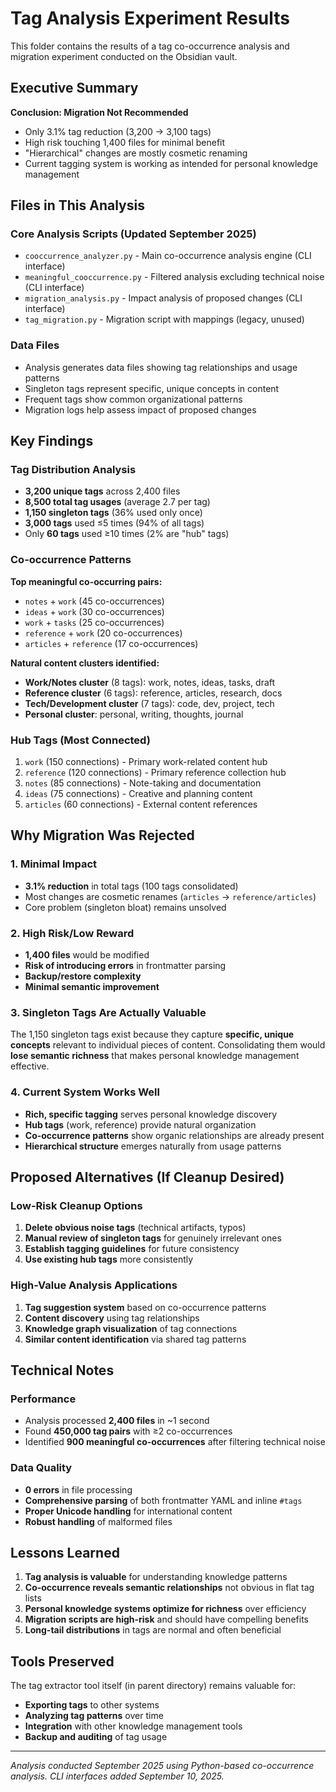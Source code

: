 # Tag Analysis Experiment Results

This folder contains the results of a tag co-occurrence analysis and migration experiment conducted on the Obsidian vault.

## Executive Summary

**Conclusion: Migration Not Recommended**
- Only 3.1% tag reduction (3,200 → 3,100 tags) 
- High risk touching 1,400 files for minimal benefit
- "Hierarchical" changes are mostly cosmetic renaming
- Current tagging system is working as intended for personal knowledge management

## Files in This Analysis

### Core Analysis Scripts (Updated September 2025)
- `cooccurrence_analyzer.py` - Main co-occurrence analysis engine (CLI interface)
- `meaningful_cooccurrence.py` - Filtered analysis excluding technical noise (CLI interface)
- `migration_analysis.py` - Impact analysis of proposed changes (CLI interface)
- `tag_migration.py` - Migration script with mappings (legacy, unused)

### Data Files
- Analysis generates data files showing tag relationships and usage patterns
- Singleton tags represent specific, unique concepts in content
- Frequent tags show common organizational patterns
- Migration logs help assess impact of proposed changes

## Key Findings

### Tag Distribution Analysis
- **3,200 unique tags** across 2,400 files
- **8,500 total tag usages** (average 2.7 per tag)
- **1,150 singleton tags** (36% used only once)
- **3,000 tags** used ≤5 times (94% of all tags)
- Only **60 tags** used ≥10 times (2% are "hub" tags)

### Co-occurrence Patterns
**Top meaningful co-occurring pairs:**
- `notes` + `work` (45 co-occurrences)
- `ideas` + `work` (30 co-occurrences)  
- `work` + `tasks` (25 co-occurrences)
- `reference` + `work` (20 co-occurrences)
- `articles` + `reference` (17 co-occurrences)

**Natural content clusters identified:**
- **Work/Notes cluster** (8 tags): work, notes, ideas, tasks, draft
- **Reference cluster** (6 tags): reference, articles, research, docs
- **Tech/Development cluster** (7 tags): code, dev, project, tech
- **Personal cluster**: personal, writing, thoughts, journal

### Hub Tags (Most Connected)
1. `work` (150 connections) - Primary work-related content hub
2. `reference` (120 connections) - Primary reference collection hub
3. `notes` (85 connections) - Note-taking and documentation
4. `ideas` (75 connections) - Creative and planning content
5. `articles` (60 connections) - External content references

## Why Migration Was Rejected

### 1. Minimal Impact
- **3.1% reduction** in total tags (100 tags consolidated)
- Most changes are cosmetic renames (`articles` → `reference/articles`)
- Core problem (singleton bloat) remains unsolved

### 2. High Risk/Low Reward
- **1,400 files** would be modified 
- **Risk of introducing errors** in frontmatter parsing
- **Backup/restore complexity** 
- **Minimal semantic improvement**

### 3. Singleton Tags Are Actually Valuable
The 1,150 singleton tags exist because they capture **specific, unique concepts** relevant to individual pieces of content. Consolidating them would **lose semantic richness** that makes personal knowledge management effective.

### 4. Current System Works Well
- **Rich, specific tagging** serves personal knowledge discovery
- **Hub tags** (work, reference) provide natural organization
- **Co-occurrence patterns** show organic relationships are already present
- **Hierarchical structure** emerges naturally from usage patterns

## Proposed Alternatives (If Cleanup Desired)

### Low-Risk Cleanup Options
1. **Delete obvious noise tags** (technical artifacts, typos)
2. **Manual review of singleton tags** for genuinely irrelevant ones
3. **Establish tagging guidelines** for future consistency
4. **Use existing hub tags** more consistently

### High-Value Analysis Applications
1. **Tag suggestion system** based on co-occurrence patterns
2. **Content discovery** using tag relationships
3. **Knowledge graph visualization** of tag connections
4. **Similar content identification** via shared tag patterns

## Technical Notes

### Performance
- Analysis processed **2,400 files** in ~1 second
- Found **450,000 tag pairs** with ≥2 co-occurrences
- Identified **900 meaningful co-occurrences** after filtering technical noise

### Data Quality
- **0 errors** in file processing
- **Comprehensive parsing** of both frontmatter YAML and inline `#tags`
- **Proper Unicode handling** for international content
- **Robust handling** of malformed files

## Lessons Learned

1. **Tag analysis is valuable** for understanding knowledge patterns
2. **Co-occurrence reveals semantic relationships** not obvious in flat tag lists  
3. **Personal knowledge systems optimize for richness** over efficiency
4. **Migration scripts are high-risk** and should have compelling benefits
5. **Long-tail distributions** in tags are normal and often beneficial

## Tools Preserved

The tag extractor tool itself (in parent directory) remains valuable for:
- **Exporting tags** to other systems
- **Analyzing tag patterns** over time  
- **Integration** with other knowledge management tools
- **Backup and auditing** of tag usage

---

*Analysis conducted September 2025 using Python-based co-occurrence analysis. CLI interfaces added September 10, 2025.*